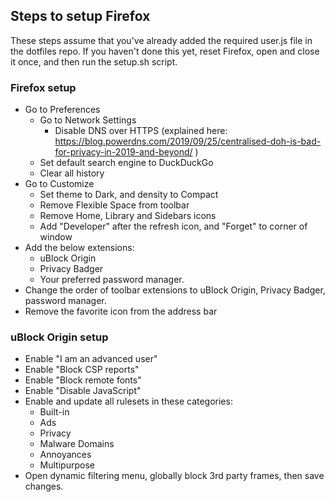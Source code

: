 ## Steps to setup Firefox
These steps assume that you've already added the required user.js file in the dotfiles repo. If you haven't done this yet, reset Firefox, open and close it once, and then run the setup.sh script.

### Firefox setup
- Go to Preferences
  - Go to Network Settings
    - Disable DNS over HTTPS (explained here: https://blog.powerdns.com/2019/09/25/centralised-doh-is-bad-for-privacy-in-2019-and-beyond/ )
  - Set default search engine to DuckDuckGo
  - Clear all history
- Go to Customize
  - Set theme to Dark, and density to Compact
  - Remove Flexible Space from toolbar
  - Remove Home, Library and Sidebars icons
  - Add "Developer" after the refresh icon, and "Forget" to corner of window
- Add the below extensions:
  - uBlock Origin
  - Privacy Badger
  - Your preferred password manager.
- Change the order of toolbar extensions to uBlock Origin, Privacy Badger, password manager.
- Remove the favorite icon from the address bar

### uBlock Origin setup
- Enable "I am an advanced user"
- Enable "Block CSP reports"
- Enable "Block remote fonts"
- Enable "Disable JavaScript"
- Enable and update all rulesets in these categories:
  - Built-in
  - Ads
  - Privacy
  - Malware Domains
  - Annoyances
  - Multipurpose
- Open dynamic filtering menu, globally block 3rd party frames, then save changes.


